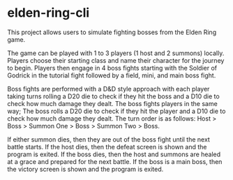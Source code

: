 # elden-ring-cli
This project allows users to simulate fighting bosses from the Elden Ring game.

The game can be played with 1 to 3 players (1 host and 2 summons) locally. Players choose their starting class and name their character for the journey to begin.
Players then engage in 4 boss fights starting with the Soldier of Godrick in the tutorial fight followed by a field, mini, and main boss fight.

Boss fights are performed with a D&D style approach with each player taking turns rolling a D20 die to check if they hit the boss and a D10 die to check how much damage they dealt.
The boss fights players in the same way; The boss rolls a D20 die to check if they hit the player and a D10 die to check how much damage they dealt.
The turn order is as follows: Host > Boss > Summon One > Boss > Summon Two > Boss.

If either summon dies, then they are out of the boss fight until the next battle starts. If the host dies, then the defeat screen is shown and the program is exited.
If the boss dies, then the host and summons are healed at a grace and prepared for the next battle. If the boss is a main boss, then the victory screen is shown and the program is exited.
